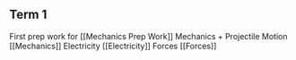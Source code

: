 ## Term 1
First prep work for [[Mechanics Prep Work]]
Mechanics + Projectile Motion [[Mechanics]]
Electricity [[Electricity]]
Forces [[Forces]]